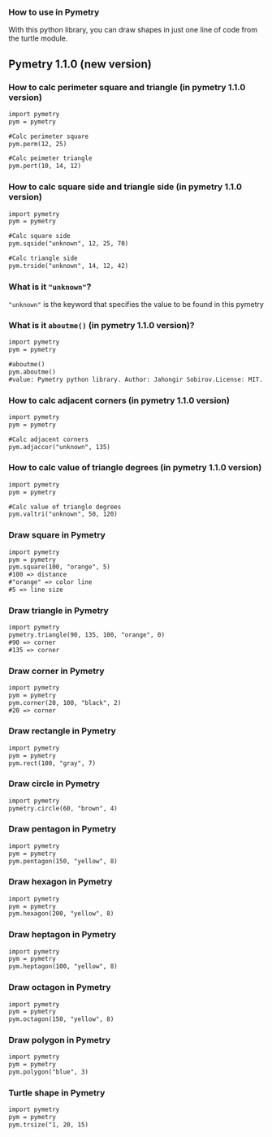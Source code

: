 ### How to use in Pymetry
With this python library, you can draw shapes in just one line of code from the turtle module.
## Pymetry 1.1.0 (new version)
### How to calc perimeter square and triangle (in pymetry 1.1.0 version)
```markdown
import pymetry
pym = pymetry

#Calc perimeter square
pym.perm(12, 25)

#Calc peimeter triangle
pym.pert(10, 14, 12)
```
### How to calc square side and triangle side (in pymetry 1.1.0 version)
```markdown
import pymetry
pym = pymetry

#Calc square side
pym.sqside("unknown", 12, 25, 70)

#Calc triangle side
pym.trside("unknown", 14, 12, 42)
```
### What is it ```"unknown"```?
```"unknown"``` is the keyword that specifies the value to be found in this pymetry
### What is it ```aboutme()``` (in pymetry 1.1.0 version)?
```markdown
import pymetry
pym = pymetry

#aboutme()
pym.aboutme()
#value: Pymetry python library. Author: Jahongir Sobirov.License: MIT. Version: 1.1.0
```
### How to calc adjacent corners (in pymetry 1.1.0 version)
```markdown
import pymetry
pym = pymetry

#Calc adjacent corners
pym.adjaccor("unknown", 135)
```
### How to calc value of triangle degrees (in pymetry 1.1.0 version)
```markdown
import pymetry
pym = pymetry

#Calc value of triangle degrees
pym.valtri("unknown", 50, 120)
```
### Draw square in Pymetry
```markdown
import pymetry
pym = pymetry
pym.square(100, "orange", 5)
#100 => distance
#"orange" => color line
#5 => line size
```
### Draw triangle in Pymetry
```markdown
import pymetry
pymetry.triangle(90, 135, 100, "orange", 0)
#90 => corner
#135 => corner
```
### Draw corner in Pymetry
```markdown
import pymetry
pym = pymetry
pym.corner(20, 100, "black", 2)
#20 => corner
```
### Draw rectangle in Pymetry
```markdown
import pymetry
pym = pymetry
pym.rect(100, "gray", 7)
```
### Draw circle in Pymetry
```markdown
import pymetry
pymetry.circle(60, "brown", 4)
```
### Draw pentagon in Pymetry
```markdown
import pymetry
pym = pymetry
pym.pentagon(150, "yellow", 8)
```
### Draw hexagon in Pymetry
```markdown
import pymetry
pym = pymetry
pym.hexagon(200, "yellow", 8)
```
### Draw heptagon in Pymetry
```markdown
import pymetry
pym = pymetry
pym.heptagon(100, "yellow", 8)
```
### Draw octagon in Pymetry
```markdown
import pymetry
pym = pymetry
pym.octagon(150, "yellow", 8)
```
### Draw polygon in Pymetry
```markdown
import pymetry
pym = pymetry
pym.polygon("blue", 3)
```
### Turtle shape in Pymetry
```markdown
import pymetry
pym = pymetry
pym.trsize("1, 20, 15)
```
